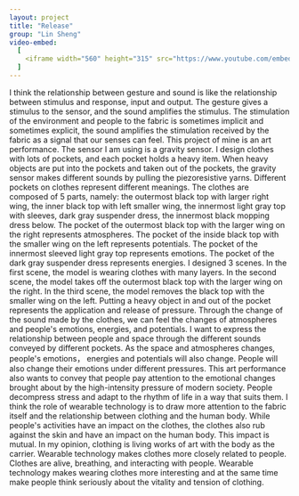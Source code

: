 ```yaml
---
layout: project
title: "Release"
group: "Lin Sheng"
video-embed:
  [
    <iframe width="560" height="315" src="https://www.youtube.com/embed/DgGjLvcoIHQ" title="YouTube video player" frameborder="0" allow="accelerometer; autoplay; clipboard-write; encrypted-media; gyroscope; picture-in-picture; web-share" allowfullscreen></iframe>,
  ]
---
```


I think the relationship between gesture and sound is like the relationship between stimulus
and response, input and output. The gesture gives a stimulus to the sensor, and the sound
amplifies the stimulus. The stimulation of the environment and people to the fabric is
sometimes implicit and sometimes explicit, the sound amplifies the stimulation received by
the fabric as a signal that our senses can feel.
This project of mine is an art performance. The sensor I am using is a gravity sensor. I
design clothes with lots of pockets, and each pocket holds a heavy item. When heavy
objects are put into the pockets and taken out of the pockets, the gravity sensor makes
different sounds by pulling the piezoresistive yarns. Different pockets on clothes represent
different meanings.
The clothes are composed of 5 parts, namely: the outermost black top with larger right
wing, the inner black top with left smaller wing, the innermost light gray top with sleeves,
dark gray suspender dress, the innermost black mopping dress below. The pocket of the
outermost black top with the larger wing on the right represents atmospheres. The pocket
of the inside black top with the smaller wing on the left represents potentials. The pocket
of the innermost sleeved light gray top represents emotions. The pocket of the dark gray
suspender dress represents energies. I designed 3 scenes. In the first scene, the model is
wearing clothes with many layers. In the second scene, the model takes off the outermost
black top with the larger wing on the right. In the third scene, the model removes the black
top with the smaller wing on the left. Putting a heavy object in and out of the pocket
represents the application and release of pressure. Through the change of the sound made
by the clothes, we can feel the changes of atmospheres and people's emotions, energies,
and potentials.
I want to express the relationship between people and space through the different sounds
conveyed by different pockets. As the space and atmospheres changes, people's emotions，
energies and potentials will also change. People will also change their emotions under
different pressures. This art performance also wants to convey that people pay attention to
the emotional changes brought about by the high-intensity pressure of modern society.
People decompress stress and adapt to the rhythm of life in a way that suits them.
I think the role of wearable technology is to draw more attention to the fabric itself and the
relationship between clothing and the human body. While people's activities have an
impact on the clothes, the clothes also rub against the skin and have an impact on the
human body. This impact is mutual. In my opinion, clothing is living works of art with the
body as the carrier. Wearable technology makes clothes more closely related to people.
Clothes are alive, breathing, and interacting with people. Wearable technology makes
wearing clothes more interesting and at the same time make people think seriously about
the vitality and tension of clothing.
